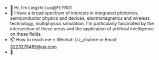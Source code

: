 - 👋 Hi, I’m Lingzhi Luo@FLYR01
- 👀 I have a broad spectrum of interests in integrated photonics, semiconductor physics and devices, electromagnetics and wireless technology, multiphysics simulation.  I'm particularly fascinated by the intersection of these areas  and the application of artificial intelligence on these fields.
- 📫 How to reach me-> Wechat: Llz_chatme or Email: 3223278465@qq.com
- 🌱
<!---
FLYR01/FLYR01 is a ✨ special ✨ repository because its `README.md` (this file) appears on your GitHub profile.
You can click the Preview link to take a look at your changes.
--->
